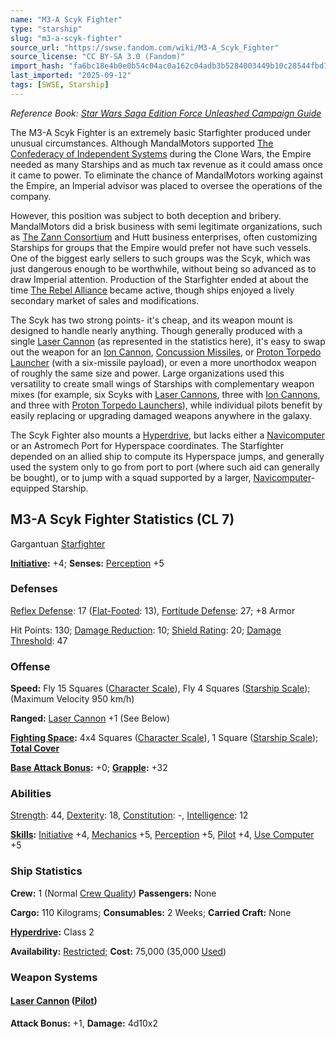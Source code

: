 ```yaml
---
name: "M3-A Scyk Fighter"
type: "starship"
slug: "m3-a-scyk-fighter"
source_url: "https://swse.fandom.com/wiki/M3-A_Scyk_Fighter"
source_license: "CC BY-SA 3.0 (Fandom)"
import_hash: "fa6bc18e4b0e0b54c04ac0a162c04adb3b5284003449b10c28544fbd7b315d40"
last_imported: "2025-09-12"
tags: [SWSE, Starship]
---
```

*Reference Book: [Star Wars Saga Edition Force Unleashed Campaign Guide](https://swse.fandom.com/wiki/Star_Wars_Saga_Edition_Force_Unleashed_Campaign_Guide)*

The M3-A Scyk Fighter is an extremely basic Starfighter produced under unusual circumstances. Although MandalMotors supported [The Confederacy of Independent Systems](https://swse.fandom.com/wiki/The_Confederacy_of_Independent_Systems) during the Clone Wars, the Empire needed as many Starships and as much tax revenue as it could amass once it came to power. To eliminate the chance of MandalMotors working against the Empire, an Imperial advisor was placed to oversee the operations of the company.

However, this position was subject to both deception and bribery. MandalMotors did a brisk business with semi legitimate organizations, such as [The Zann Consortium](https://swse.fandom.com/wiki/The_Zann_Consortium) and Hutt business enterprises, often customizing Starships for groups that the Empire would prefer not have such vessels. One of the biggest early sellers to such groups was the Scyk, which was just dangerous enough to be worthwhile, without being so advanced as to draw Imperial attention. Production of the Starfighter ended at about the time [The Rebel Alliance](https://swse.fandom.com/wiki/The_Rebel_Alliance) became active, though ships enjoyed a lively secondary market of sales and modifications.

The Scyk has two strong points- it's cheap, and its weapon mount is designed to handle nearly anything. Though generally produced with a single [Laser Cannon](https://swse.fandom.com/wiki/Laser_Cannon) (as represented in the statistics here), it's easy to swap out the weapon for an [Ion Cannon](https://swse.fandom.com/wiki/Ion_Cannon), [Concussion Missiles](https://swse.fandom.com/wiki/Concussion_Missiles), or [Proton Torpedo Launcher](https://swse.fandom.com/wiki/Proton_Torpedo_Launcher) (with a six-missile payload), or even a more unorthodox weapon of roughly the same size and power. Large organizations used this versatility to create small wings of Starships with complementary weapon mixes (for example, six Scyks with [Laser Cannons](https://swse.fandom.com/wiki/Laser_Cannons), three with [Ion Cannons](https://swse.fandom.com/wiki/Ion_Cannons), and three with [Proton Torpedo Launchers](https://swse.fandom.com/wiki/Proton_Torpedo_Launchers)), while individual pilots benefit by easily replacing or upgrading damaged weapons anywhere in the galaxy.

The Scyk Fighter also mounts a [Hyperdrive](https://swse.fandom.com/wiki/Hyperdrive), but lacks either a [Navicomputer](https://swse.fandom.com/wiki/Navicomputer) or an Astromech Port for Hyperspace coordinates. The Starfighter depended on an allied ship to compute its Hyperspace jumps, and generally used the system only to go from port to port (where such aid can generally be bought), or to jump with a squad supported by a larger, [Navicomputer](https://swse.fandom.com/wiki/Navicomputer)-equipped Starship.
## M3-A Scyk Fighter Statistics (CL 7)
Gargantuan [Starfighter](https://swse.fandom.com/wiki/Starfighter)

**[Initiative](https://swse.fandom.com/wiki/Initiative):** +4; **Senses:** [Perception](https://swse.fandom.com/wiki/Perception) +5
### Defenses
[Reflex Defense](https://swse.fandom.com/wiki/Reflex_Defense_(Vehicles)): 17 ([Flat-Footed](https://swse.fandom.com/wiki/Flat-Footed): 13), [Fortitude Defense](https://swse.fandom.com/wiki/Fortitude_Defense_(Vehicles)): 27; +8 Armor

Hit Points: 130; [Damage Reduction](https://swse.fandom.com/wiki/Damage_Reduction): 10; [Shield Rating](https://swse.fandom.com/wiki/Shield_Rating): 20; [Damage Threshold](https://swse.fandom.com/wiki/Damage_Threshold_(Vehicles)): 47
### Offense
**Speed:** Fly 15 Squares ([Character Scale](https://swse.fandom.com/wiki/Character_Scale)), Fly 4 Squares ([Starship Scale](https://swse.fandom.com/wiki/Starship_Scale)); (Maximum Velocity 950 km/h)

**Ranged:** [Laser Cannon](https://swse.fandom.com/wiki/Laser_Cannon) +1 (See Below)

**[Fighting Space](https://swse.fandom.com/wiki/Fighting_Space):** 4x4 Squares ([Character Scale](https://swse.fandom.com/wiki/Character_Scale)), 1 Square ([Starship Scale](https://swse.fandom.com/wiki/Starship_Scale)); **[Total Cover](https://swse.fandom.com/wiki/Total_Cover)**

**[Base Attack Bonus](https://swse.fandom.com/wiki/Base_Attack_Bonus):** +0; **[Grapple](https://swse.fandom.com/wiki/Grapple):** +32
### Abilities
[Strength](https://swse.fandom.com/wiki/Strength): 44, [Dexterity](https://swse.fandom.com/wiki/Dexterity): 18, [Constitution](https://swse.fandom.com/wiki/Constitution): -, [Intelligence](https://swse.fandom.com/wiki/Intelligence): 12

**[Skills](https://swse.fandom.com/wiki/Skills):** [Initiative](https://swse.fandom.com/wiki/Initiative) +4, [Mechanics](https://swse.fandom.com/wiki/Mechanics) +5, [Perception](https://swse.fandom.com/wiki/Perception) +5, [Pilot](https://swse.fandom.com/wiki/Pilot) +4, [Use Computer](https://swse.fandom.com/wiki/Use_Computer) +5
### Ship Statistics
**Crew:** 1 (Normal [Crew Quality](https://swse.fandom.com/wiki/Crew_Quality)) **Passengers:** None

**Cargo:** 110 Kilograms; **Consumables:** 2 Weeks; **Carried Craft:** None

**[Hyperdrive](https://swse.fandom.com/wiki/Hyperdrive):** Class 2

**Availability:** [Restricted](https://swse.fandom.com/wiki/Restricted); **Cost:** 75,000 (35,000 [Used](https://swse.fandom.com/wiki/Used))
### Weapon Systems
#### **[Laser Cannon](https://swse.fandom.com/wiki/Laser_Cannon) ([Pilot](https://swse.fandom.com/wiki/Pilot_(Vehicle_Combat)))**
**Attack Bonus:** +1, **Damage:** 4d10x2